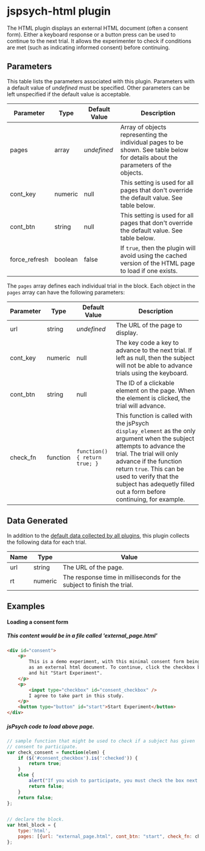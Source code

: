 # jspsych-html plugin

The HTML plugin displays an external HTML document (often a consent form). Either a keyboard response or a button press can be used to continue to the next trial. It allows the experimenter to check if conditions are met (such as indicating informed consent) before continuing.

## Parameters

This table lists the parameters associated with this plugin. Parameters with a default value of *undefined* must be specified. Other parameters can be left unspecified if the default value is acceptable.

Parameter | Type | Default Value | Description
----------|------|---------------|------------
pages | array | *undefined* | Array of objects representing the individual pages to be shown. See table below for details about the parameters of the objects.
cont_key | numeric | null | This setting is used for all pages that don't override the default value. See table below.
cont_btn | string | null | This setting is used for all pages that don't override the default value. See table below.
force_refresh | boolean | false | If `true`, then the plugin will avoid using the cached version of the HTML page to load if one exists.

The `pages` array defines each individual trial in the block. Each object in the `pages` array can have the following parameters:

Parameter | Type | Default Value | Description
----------|------|---------------|------------
url | string | *undefined* | The URL of the page to display.
cont_key | numeric | null | The key code a key to advance to the next trial. If left as null, then the subject will not be able to advance trials using the keyboard.
cont_btn | string | null | The ID of a clickable element on the page. When the element is clicked, the trial will advance.
check_fn | function | `function(){ return true; }` | This function is called with the jsPsych `display_element` as the only argument when the subject attempts to advance the trial. The trial will only advance if the function return `true`. This can be used to verify that the subject has adequetly filled out a form before continuing, for example.


## Data Generated

In addition to the [default data collected by all plugins](), this plugin collects the following data for each trial.

Name | Type | Value
-----|------|------
url | string | The URL of the page.
rt | numeric | The response time in milliseconds for the subject to finish the trial.

## Examples

#### Loading a consent form

##### This content would be in a file called 'external_page.html'
```html
<div id="consent">
    <p>
        This is a demo experiment, with this minimal consent form being loaded
        as an external html document. To continue, click the checkbox below
        and hit "Start Experiment".
    </p>
    <p>
        <input type="checkbox" id="consent_checkbox" />
        I agree to take part in this study.
    </p>
    <button type="button" id="start">Start Experiment</button>
</div>
```

##### jsPsych code to load above page.
```javascript
// sample function that might be used to check if a subject has given
// consent to participate.
var check_consent = function(elem) {
    if ($('#consent_checkbox').is(':checked')) {
        return true;
    }
    else {
        alert("If you wish to participate, you must check the box next to the statement 'I agree to participate in this study.'");
        return false;
    }
    return false;
};


// declare the block.
var html_block = {
	type:'html',
	pages: [{url: "external_page.html", cont_btn: "start", check_fn: check_consent}]
};
```
